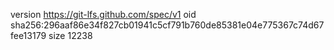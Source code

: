 version https://git-lfs.github.com/spec/v1
oid sha256:296aaf86e34f827cb01941c5cf791b760de85381e04e775367c74d67fee13179
size 12238

